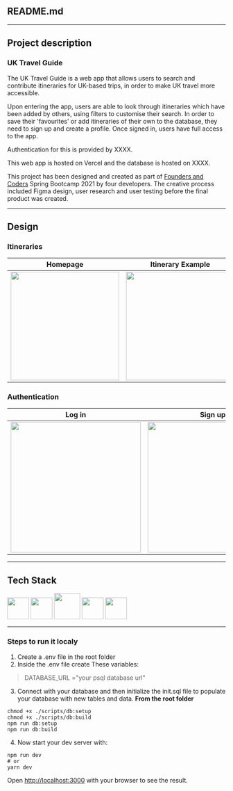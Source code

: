 ## README.md

---

## Project description

### UK Travel Guide

The UK Travel Guide is a web app that allows users to search and contribute itineraries for UK-based trips, in order to make UK travel more accessible.

Upon entering the app, users are able to look through itineraries which have been added by others, using filters to customise their search. In order to save their 'favourites' or add itineraries of their own to the database, they need to sign up and create a profile. Once signed in, users have full access to the app.

Authentication for this is provided by XXXX.

This web app is hosted on Vercel and the database is hosted on XXXX.

This project has been designed and created as part of [Founders and Coders](https://www.foundersandcoders.com/) Spring Bootcamp 2021 by four developers. The creative process included Figma design, user research and user testing before the final product was created.

---

## Design

### Itineraries

| Homepage                                                     | Itinerary Example                                            | Search Itineraries                                           |
| ------------------------------------------------------------ | ------------------------------------------------------------ | ------------------------------------------------------------ |
| <img src = "https://i.imgur.com/kUtPuMO.png" height="250px"> | <img src = "https://i.imgur.com/xeIoFlZ.png" height="250px"> | <img src = "https://i.imgur.com/WqC7nTQ.png" height="250px"> |

### Authentication

| Log in                                                       | Sign up                                                      |
| ------------------------------------------------------------ | ------------------------------------------------------------ |
| <img src = "https://i.imgur.com/S04g425.png" height="300px"> | <img src = "https://i.imgur.com/K42OyuJ.png" height="300px"> |

---

## Tech Stack

<img src="https://i.imgur.com/fTbBWKd.png" width="50px">
<img src="https://i.imgur.com/zVr4l4N.png" width="50px">
<img src="https://i.imgur.com/Bg1Gkhw.png" width="60px">
<img src="https://i.imgur.com/ftqh6Vm.png" width="50px">
<img src="https://i.imgur.com/11NVNjn.png" width="50px">

---

### Steps to run it localy

1. Create a .env file in the root folder
2. Inside the .env file create These variables:

> DATABASE_URL ="your psql database url"

3. Connect with your database and then initialize the init.sql file to populate your database with new tables and data. **From the root folder**

```bash=
chmod +x ./scripts/db:setup
chmod +x ./scripts/db:build
npm run db:setup
npm run db:build
```

4. Now start your dev server with:

```bash=
npm run dev
# or
yarn dev
```

Open [http://localhost:3000](http://localhost:3000) with your browser to see the result.

